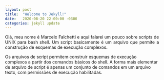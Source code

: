 ```yaml
---
layout: post
title:  "Welcome to Jekyll!"
date:   2020-08-20 22:00:00 -0300
categories: jekyll update
---
```


<p style='text-align: justify;'>
Olá, meu nome é Marcelo Falchetti e aqui falarei um pouco sobre scripts de UNIX para bash shell. Um script basicamente é um arquivo que permite a construção de esquemas de execução complexos.
</p>


Os arquivos de script permitem construir esquemas de execução complexos a partir dos comandos básicos do shell. A forma mais elementar de arquivo de script é apenas um conjunto de comandos em um arquivo texto, com permissões de execução habilitadas.
